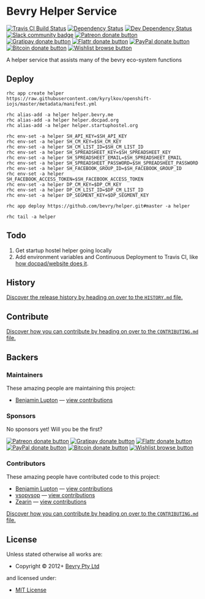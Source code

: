 <!-- TITLE/ -->

<h1>Bevry Helper Service</h1>

<!-- /TITLE -->


<!-- BADGES/ -->

<span class="badge-travisci"><a href="http://travis-ci.org/bevry/helper" title="Check this project's build status on TravisCI"><img src="https://img.shields.io/travis/bevry/helper/master.svg" alt="Travis CI Build Status" /></a></span>
<span class="badge-daviddm"><a href="https://david-dm.org/bevry/helper" title="View the status of this project's dependencies on DavidDM"><img src="https://img.shields.io/david/bevry/helper.svg" alt="Dependency Status" /></a></span>
<span class="badge-daviddmdev"><a href="https://david-dm.org/bevry/helper#info=devDependencies" title="View the status of this project's development dependencies on DavidDM"><img src="https://img.shields.io/david/dev/bevry/helper.svg" alt="Dev Dependency Status" /></a></span>
<br class="badge-separator" />
<span class="badge-slackin"><a href="https://slack.bevry.me" title="Join this project's slack community"><img src="https://slack.bevry.me/badge.svg" alt="Slack community badge" /></a></span>
<span class="badge-patreon"><a href="http://patreon.com/bevry" title="Donate to this project using Patreon"><img src="https://img.shields.io/badge/patreon-donate-yellow.svg" alt="Patreon donate button" /></a></span>
<span class="badge-gratipay"><a href="https://www.gratipay.com/bevry" title="Donate weekly to this project using Gratipay"><img src="https://img.shields.io/badge/gratipay-donate-yellow.svg" alt="Gratipay donate button" /></a></span>
<span class="badge-flattr"><a href="http://flattr.com/thing/344188/balupton-on-Flattr" title="Donate to this project using Flattr"><img src="https://img.shields.io/badge/flattr-donate-yellow.svg" alt="Flattr donate button" /></a></span>
<span class="badge-paypal"><a href="https://www.paypal.com/cgi-bin/webscr?cmd=_s-xclick&amp;hosted_button_id=QB8GQPZAH84N6" title="Donate to this project using Paypal"><img src="https://img.shields.io/badge/paypal-donate-yellow.svg" alt="PayPal donate button" /></a></span>
<span class="badge-bitcoin"><a href="https://bevry.me/bitcoin" title="Donate once-off to this project using Bitcoin"><img src="https://img.shields.io/badge/bitcoin-donate-yellow.svg" alt="Bitcoin donate button" /></a></span>
<span class="badge-wishlist"><a href="https://bevry.me/wishlist" title="Buy an item on our wishlist for us"><img src="https://img.shields.io/badge/wishlist-donate-yellow.svg" alt="Wishlist browse button" /></a></span>

<!-- /BADGES -->


<!-- DESCRIPTION/ -->

A helper service that assists many of the bevry eco-system functions

<!-- /DESCRIPTION -->


## Deploy

``` shell
rhc app create helper https://raw.githubusercontent.com/kyrylkov/openshift-iojs/master/metadata/manifest.yml

rhc alias-add -a helper helper.bevry.me
rhc alias-add -a helper helper.docpad.org
rhc alias-add -a helper helper.startuphostel.org

rhc env-set -a helper SH_API_KEY=$SH_API_KEY
rhc env-set -a helper SH_CM_KEY=$SH_CM_KEY
rhc env-set -a helper SH_CM_LIST_ID=$SH_CM_LIST_ID
rhc env-set -a helper SH_SPREADSHEET_KEY=$SH_SPREADSHEET_KEY
rhc env-set -a helper SH_SPREADSHEET_EMAIL=$SH_SPREADSHEET_EMAIL
rhc env-set -a helper SH_SPREADSHEET_PASSWORD=$SH_SPREADSHEET_PASSWORD
rhc env-set -a helper SH_FACEBOOK_GROUP_ID=$SH_FACEBOOK_GROUP_ID
rhc env-set -a helper SH_FACEBOOK_ACCESS_TOKEN=$SH_FACEBOOK_ACCESS_TOKEN
rhc env-set -a helper DP_CM_KEY=$DP_CM_KEY
rhc env-set -a helper DP_CM_LIST_ID=$DP_CM_LIST_ID
rhc env-set -a helper DP_SEGMENT_KEY=$DP_SEGMENT_KEY

rhc app deploy https://github.com/bevry/helper.git#master -a helper

rhc tail -a helper
```


## Todo

1. Get startup hostel helper going locally
1. Add environment variables and Continuous Deployment to Travis CI, like [how docpad/website does it](https://github.com/docpad/website/blob/master/.travis.yml#L45-L60).



<!-- HISTORY/ -->

<h2>History</h2>

<a href="https://github.com/bevry/helper/blob/master/HISTORY.md#files">Discover the release history by heading on over to the <code>HISTORY.md</code> file.</a>

<!-- /HISTORY -->


<!-- CONTRIBUTE/ -->

<h2>Contribute</h2>

<a href="https://github.com/bevry/helper/blob/master/CONTRIBUTING.md#files">Discover how you can contribute by heading on over to the <code>CONTRIBUTING.md</code> file.</a>

<!-- /CONTRIBUTE -->


<!-- BACKERS/ -->

<h2>Backers</h2>

<h3>Maintainers</h3>

These amazing people are maintaining this project:

<ul><li><a href="http://balupton.com">Benjamin Lupton</a> — <a href="https://github.com/bevry/helper/commits?author=balupton" title="View the GitHub contributions of Benjamin Lupton on repository bevry/helper">view contributions</a></li></ul>

<h3>Sponsors</h3>

No sponsors yet! Will you be the first?

<span class="badge-patreon"><a href="http://patreon.com/bevry" title="Donate to this project using Patreon"><img src="https://img.shields.io/badge/patreon-donate-yellow.svg" alt="Patreon donate button" /></a></span>
<span class="badge-gratipay"><a href="https://www.gratipay.com/bevry" title="Donate weekly to this project using Gratipay"><img src="https://img.shields.io/badge/gratipay-donate-yellow.svg" alt="Gratipay donate button" /></a></span>
<span class="badge-flattr"><a href="http://flattr.com/thing/344188/balupton-on-Flattr" title="Donate to this project using Flattr"><img src="https://img.shields.io/badge/flattr-donate-yellow.svg" alt="Flattr donate button" /></a></span>
<span class="badge-paypal"><a href="https://www.paypal.com/cgi-bin/webscr?cmd=_s-xclick&amp;hosted_button_id=QB8GQPZAH84N6" title="Donate to this project using Paypal"><img src="https://img.shields.io/badge/paypal-donate-yellow.svg" alt="PayPal donate button" /></a></span>
<span class="badge-bitcoin"><a href="https://bevry.me/bitcoin" title="Donate once-off to this project using Bitcoin"><img src="https://img.shields.io/badge/bitcoin-donate-yellow.svg" alt="Bitcoin donate button" /></a></span>
<span class="badge-wishlist"><a href="https://bevry.me/wishlist" title="Buy an item on our wishlist for us"><img src="https://img.shields.io/badge/wishlist-donate-yellow.svg" alt="Wishlist browse button" /></a></span>

<h3>Contributors</h3>

These amazing people have contributed code to this project:

<ul><li><a href="http://balupton.com">Benjamin Lupton</a> — <a href="https://github.com/bevry/helper/commits?author=balupton" title="View the GitHub contributions of Benjamin Lupton on repository bevry/helper">view contributions</a></li>
<li><a href="https://github.com/vsopvsop">vsopvsop</a> — <a href="https://github.com/bevry/helper/commits?author=vsopvsop" title="View the GitHub contributions of vsopvsop on repository bevry/helper">view contributions</a></li>
<li><a href="https://github.com/Zearin">Zearin</a> — <a href="https://github.com/bevry/helper/commits?author=Zearin" title="View the GitHub contributions of Zearin on repository bevry/helper">view contributions</a></li></ul>

<a href="https://github.com/bevry/helper/blob/master/CONTRIBUTING.md#files">Discover how you can contribute by heading on over to the <code>CONTRIBUTING.md</code> file.</a>

<!-- /BACKERS -->


<!-- LICENSE/ -->

<h2>License</h2>

Unless stated otherwise all works are:

<ul><li>Copyright &copy; 2012+ <a href="http://bevry.me">Bevry Pty Ltd</a></li></ul>

and licensed under:

<ul><li><a href="http://spdx.org/licenses/MIT.html">MIT License</a></li></ul>

<!-- /LICENSE -->
